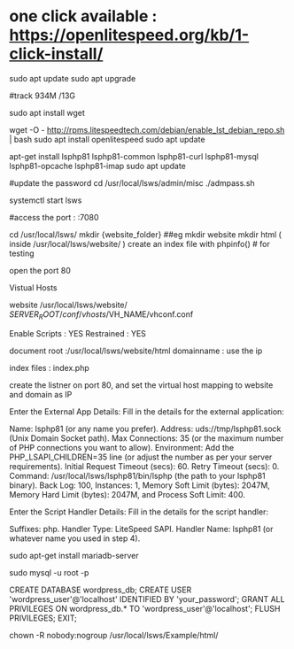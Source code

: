 # one click available : https://openlitespeed.org/kb/1-click-install/

sudo apt update
sudo apt upgrade

#track
934M /13G

sudo apt install wget

wget -O - http://rpms.litespeedtech.com/debian/enable_lst_debian_repo.sh | bash
sudo apt install openlitespeed
sudo apt update

apt-get install lsphp81 lsphp81-common lsphp81-curl lsphp81-mysql lsphp81-opcache lsphp81-imap
sudo apt update

#update the password
cd /usr/local/lsws/admin/misc
./admpass.sh 

systemctl start lsws

#access the port : :7080

cd /usr/local/lsws/
mkdir {website_folder} ##eg mkdir website
mkdir html ( inside /usr/local/lsws/website/ )
create an index file with phpinfo() # for testing

open the port 80

Vistual Hosts


website
/usr/local/lsws/website/
$SERVER_ROOT/conf/vhosts/$VH_NAME/vhconf.conf

Enable Scripts : YES
Restrained : YES

document root :/usr/local/lsws/website/html
domainname : use the ip

index files : 
index.php

create the listner on port 80, and set the virtual host mapping to website and domain as IP


Enter the External App Details: Fill in the details for the external application:

Name: lsphp81 (or any name you prefer).
Address: uds://tmp/lsphp81.sock (Unix Domain Socket path).
Max Connections: 35 (or the maximum number of PHP connections you want to allow).
Environment: Add the PHP_LSAPI_CHILDREN=35 line (or adjust the number as per your server requirements).
Initial Request Timeout (secs): 60.
Retry Timeout (secs): 0.
Command: /usr/local/lsws/lsphp81/bin/lsphp (the path to your lsphp81 binary).
Back Log: 100, Instances: 1, Memory Soft Limit (bytes): 2047M, Memory Hard Limit (bytes): 2047M, and Process Soft Limit: 400.


Enter the Script Handler Details: Fill in the details for the script handler:

Suffixes: php.
Handler Type: LiteSpeed SAPI.
Handler Name: lsphp81 (or whatever name you used in step 4).


sudo apt-get install mariadb-server

sudo mysql -u root -p

CREATE DATABASE wordpress_db;
CREATE USER 'wordpress_user'@'localhost' IDENTIFIED BY 'your_password';
GRANT ALL PRIVILEGES ON wordpress_db.* TO 'wordpress_user'@'localhost';
FLUSH PRIVILEGES;
EXIT;

chown -R nobody:nogroup /usr/local/lsws/Example/html/

